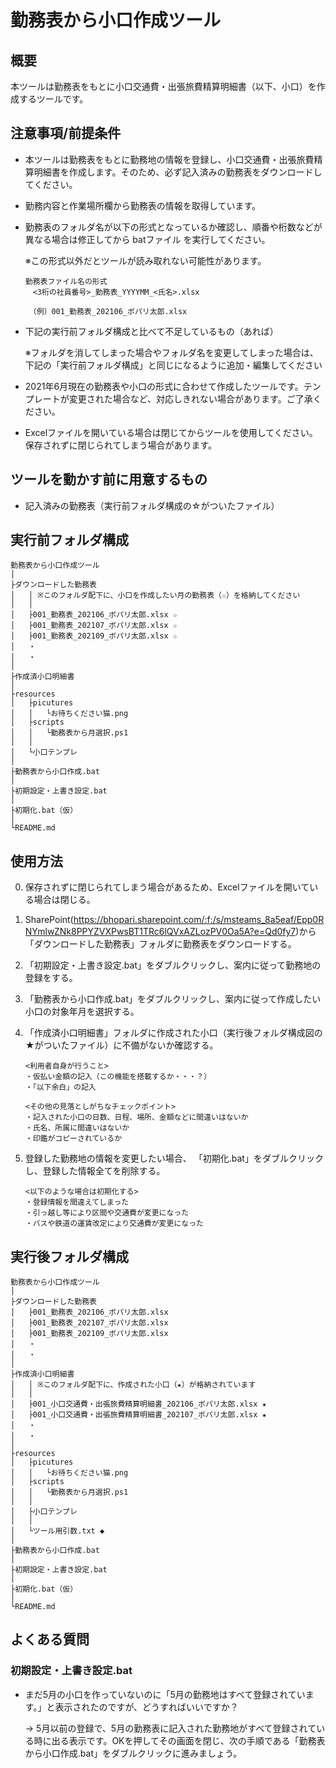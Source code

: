 # 勤務表から小口作成ツール

## 概要
本ツールは勤務表をもとに小口交通費・出張旅費精算明細書（以下、小口）を作成するツールです。

## 注意事項/前提条件
* 本ツールは勤務表をもとに勤務地の情報を登録し、小口交通費・出張旅費精算明細書を作成します。そのため、必ず記入済みの勤務表をダウンロードしてください。
* 勤務内容と作業場所欄から勤務表の情報を取得しています。
* 勤務表のフォルダ名が以下の形式となっているか確認し、順番や桁数などが異なる場合は修正してから batファイル を実行してください。

    ※この形式以外だとツールが読み取れない可能性があります。
    ~~~
    勤務表ファイル名の形式
    　<3桁の社員番号>_勤務表_YYYYMM_<氏名>.xlsx

    　（例）001_勤務表_202106_ボパリ太郎.xlsx
    ~~~
* 下記の実行前フォルダ構成と比べて不足しているもの（あれば）

    ※フォルダを消してしまった場合やフォルダ名を変更してしまった場合は、下記の「実行前フォルダ構成」と同じになるように追加・編集してください

* 2021年6月現在の勤務表や小口の形式に合わせて作成したツールです。テンプレートが変更された場合など、対応しきれない場合があります。ご了承ください。

* Excelファイルを開いている場合は閉じてからツールを使用してください。保存されずに閉じられてしまう場合があります。

## ツールを動かす前に用意するもの
* 記入済みの勤務表（実行前フォルダ構成の☆がついたファイル）

## 実行前フォルダ構成
~~~
勤務表から小口作成ツール								
│								
├ダウンロードした勤務表
│	│ ※このフォルダ配下に、小口を作成したい月の勤務表（☆）を格納してください		
│	│
│	├001_勤務表_202106_ボパリ太郎.xlsx ☆			
│	├001_勤務表_202107_ボパリ太郎.xlsx ☆					
│	├001_勤務表_202109_ボパリ太郎.xlsx ☆				
│	・							
│	・							
│								
├作成済小口明細書							
│				
├resources							
│	├picutures						
│	│	└お待ちください猫.png					
│	├scripts						
│	│	└勤務表から月選択.ps1					
│	│
│	└小口テンプレ				
│								
├勤務表から小口作成.bat							
│								
├初期設定・上書き設定.bat							
│								
├初期化.bat（仮）							
│								
└README.md							
~~~


## 使用方法
0. 保存されずに閉じられてしまう場合があるため、Excelファイルを開いている場合は閉じる。

1. SharePoint(https://bhopari.sharepoint.com/:f:/s/msteams_8a5eaf/Epp0RNYmlwZNk8PPYZVXPwsBT1TRc6lQVxAZLozPV0Oa5A?e=Qd0fy7)から「ダウンロードした勤務表」フォルダに勤務表をダウンロードする。

2. 「初期設定・上書き設定.bat」をダブルクリックし、案内に従って勤務地の登録をする。

3. 「勤務表から小口作成.bat」をダブルクリックし、案内に従って作成したい小口の対象年月を選択する。

4. 「作成済小口明細書」フォルダに作成された小口（実行後フォルダ構成図の★がついたファイル）に不備がないか確認する。
    ~~~
    <利用者自身が行うこと>
    ・仮払い金額の記入（この機能を搭載するか・・・？）
    ・「以下余白」の記入

    <その他の見落としがちなチェックポイント>
    ・記入された小口の日数、日程、場所、金額などに間違いはないか
    ・氏名、所属に間違いはないか
    ・印鑑がコピーされているか
    ~~~

5. 登録した勤務地の情報を変更したい場合、 「初期化.bat」をダブルクリックし、登録した情報全てを削除する。
    ~~~
    <以下のような場合は初期化する>
    ・登録情報を間違えてしまった
    ・引っ越し等により区間や交通費が変更になった
    ・バスや鉄道の運賃改定により交通費が変更になった
    ~~~

## 実行後フォルダ構成
~~~
勤務表から小口作成ツール								
│								
├ダウンロードした勤務表							
│	├001_勤務表_202106_ボパリ太郎.xlsx						
│	├001_勤務表_202107_ボパリ太郎.xlsx						
│	├001_勤務表_202109_ボパリ太郎.xlsx						
│	・							
│	・							
│								
├作成済小口明細書
│	│ ※このフォルダ配下に、作成された小口（★）が格納されています		
│	│						
│	├001_小口交通費・出張旅費精算明細書_202106_ボパリ太郎.xlsx ★
│	├001_小口交通費・出張旅費精算明細書_202107_ボパリ太郎.xlsx ★
│	・
│	・							
│								
├resources							
│	├picutures						
│	│	└お待ちください猫.png					
│	├scripts						
│	│	└勤務表から月選択.ps1					
│	│
│	├小口テンプレ
│	│
│	└ツール用引数.txt ◆					
│								
├勤務表から小口作成.bat							
│								
├初期設定・上書き設定.bat							
│								
├初期化.bat（仮）							
│								
└README.md							
~~~


## よくある質問

### 初期設定・上書き設定.bat
* まだ5月の小口を作っていないのに「5月の勤務地はすべて登録されています。」と表示されたのですが、どうすればいいですか？

    → 5月以前の登録で、5月の勤務表に記入された勤務地がすべて登録されている時に出る表示です。OKを押してその画面を閉じ、次の手順である「勤務表から小口作成.bat」をダブルクリックに進みましょう。
